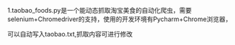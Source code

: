 1.taobao_foods.py是一个能动态抓取淘宝美食的自动化爬虫，需要selenium+Chromedriver的支持，使用的开发环境有Pycharm+Chrome浏览器，

可以自动写入taobao.txt,抓取内容可进行修改
